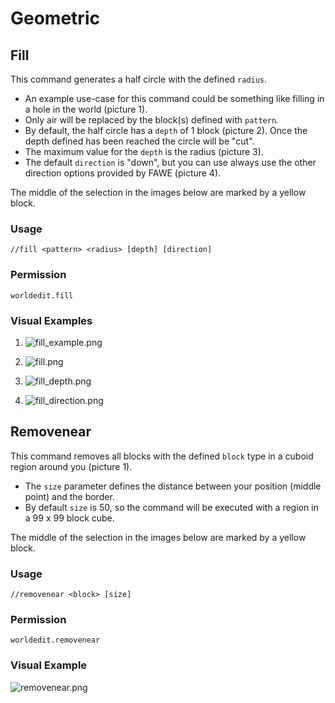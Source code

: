 # Geometric

## Fill

This command generates a half circle with the defined `radius`.

* An example use-case for this command could be something like filling in a hole in the world (picture 1).
* Only air will be replaced by the block(s) defined with `pattern`.
* By default, the half circle has a `depth` of 1 block (picture 2). Once the depth defined has been reached the circle will be "cut".
* The maximum value for the `depth` is the radius (picture 3).
* The default `direction` is "down", but you can use always use the other direction options provided by FAWE (picture 4).

The middle of the selection in the images below are marked by a yellow block.

### Usage
`//fill <pattern> <radius> [depth] [direction]`

### Permission
`worldedit.fill`

### Visual Examples

1. ![fill_example.png](https://i.imgur.com/6WItisE.png)

2. ![fill.png](https://i.imgur.com/6EZs2B2.png)

3. ![fill_depth.png](https://i.imgur.com/EwP81Kg.png)

4. ![fill_direction.png](https://i.imgur.com/vvEzTvC.png)

## Removenear

This command removes all blocks with the defined `block` type in a cuboid region around you (picture 1).

* The `size` parameter defines the distance between your position (middle point) and the border.
* By default `size` is 50, so the command will be executed with a region in a 99 x 99 block cube.

The middle of the selection in the images below are marked by a yellow block.

### Usage
`//removenear <block> [size]`

### Permission
`worldedit.removenear`

### Visual Example

![removenear.png](https://i.imgur.com/riMmbhq.png)